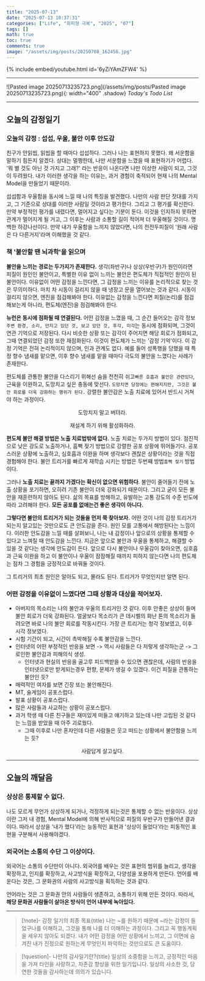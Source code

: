 ```yaml
---
title: "2025-07-13"
date: "2025-07-13 10:37:31"
categories: ["Life", "회피형 극복", "2025", "07"]
tags: []
math: true
toc: true
comments: true
image: "/assets/img/posts/20250708_162456.jpg"
---
```


{% include embed/youtube.html id='6yZiYAmZFW4' %}



---

![Pasted image 20250713235723.png](/assets/img/posts/Pasted image 20250713235723.png){: width="400" .shadow}
_Today's Todo List_

---
## 오늘의 감정일기

### 오늘의 감정 : 섭섭, 우울, 불안 이후 안도감
친구가 안읽씹, 읽씹을 할 때마다 섭섭하다. 그러나 나는 표현하지 못했다. 왜 서운함을 말하기 힘든지 알겠다. 상대는 멀쩡한데, 나만 서운함을 느꼈을 때 표현하기가 어렵다. '뭐 별 것도 아닌 것 가지고 그래?' 라는 반응이 나온다면 나만 이상한 사람이 되고, 그것이 두려웠다. 내가 이러한 생각을 하는 이유는, 과거 경험이 축적되어 현재 나의 Mental Model을 만들었기 때문이라.

섭섭함과 우울함을 동시에 느낄 때 나의 특징을 발견했다. 나만의 사람 판단 잣대를 가지고, 그 기준으로 상대를 이러한 사람일 것이라고 평가한다. 그리고 그 평가를 확신한다. 만약 부정적인 평가를 내렸다면, 멀어지고 싶다는 기분이 둔다. 이것을 인지하지 못하면 관계가 멀어지게 될 거고, 그 이후는 사람과 소통할 길이 적어져 더 우울해질 것이다. 명백한 하강나선이다. 만약 내가 우울함을 느끼지 않았다면, 나의 전전두피질이 '원래 사람은 다 다른거지'라며 이해했을 것 같다.

### 책 '불안할 땐 뇌과학'을 읽으며
**불안을 느끼는 경로는 두가지가 존재한다.** 생각(좌반구)나 상상(우반구)가 원인이라면 피질이 원인인 불안이고, 특별한 이유 없이 느끼는 불안은 편도체가 직접적인 원인이 된 불안이다. 이유없이 어떤 감정을 느낀다면, 그 감정을 느끼는 이유를 논리적으로 찾는 것은 무의미하다. 마치 차 시동이 걸리지 않을 때 냉장고 문을 열어보는 것과 같다. 시동이 걸리지 않으면, 엔진을 점검해봐야 한다. 이유없는 감정을 느낀다면 피질(논리)를 점검해보는게 아니라, 편도체(엔진)을 점검해봐야 한다.

**뉴런은 동시에 점화될 때 연결된다.** 어떤 감정을 느꼈을 때, 그 순간 들어오는 감각 정보 `주변 환경, 소리, 만지고 있던 것, 보고 있던 것, 후각, 미각`는 동시에 점화되며, 그것이 연관 기억으로 저장된다. 다시 비슷한 상황 또는 감각이 주어지면 해당 회로가 점화되고, 그때 연결되었던 감정 또한 재점화된다. 이것이 편도체가 느끼는 '감정 기억'이다. 이 감정 기억은 전혀 논리적이지 않으며, 인과 관계도 없다. 예를 들어 성폭행을 당했을 때 특정 향수 냄새를 맡으면, 이후 향수 냄새를 맡을 때마다 극도의 불안을 느꼈다는 사례가 존재한다.

편도체를 관통한 불안을 다스리기 위해선 숨을 천천히 쉬고`빠른 호흡과 불안은 관련있다`, 근육을 이완하고, 도망치고 싶은 충동에 맞선다. `도망치면 당장에는 편해지지만, 그것은 불안 회로를 더욱 강화하는 행위가 된다.` 강렬한 불안감은 노출 치료에 있어서 반드시 거쳐야 하는 과정이다.


$$
\text{도망치지 말고 버텨라.}
$$


$$
\text{재설계 하기 위해 활성화하라.}
$$


**편도체 불안 해결 방법은 노출 치료법밖에 없다.** 노출 치료는 두가지 방법이 있다. 점진적으로 낮은 강도로 노출하거나, 흠뻑 젖기 방법으로 강렬한 공포 상황에 뛰어들기다. 공포스러운 상황에 노출하고, 심호흡과 이완을 하며 생각보다 괜찮은 상황이라는 것을 직접 경험해야 한다. 불안 트리거를 빠르게 재학습 시키는 방법은 두번쨰 방법`흠뻑 젖기` 방법이다.

그러나 **노출 치료는 끝까지 가겠다는 확신이 없으면 위험하다**. 불안이 줄어들기 전에 노출 상황을 포기하면, 오히려 기존 불안이 더욱 강화되기 때문이다. 그리고 굳이 모든 불안을 재훈련하지 않아도 된다. 삶의 목표를 방해하고, 유발하는 고통 강도의 수준 빈도에 따라 고려해야 한다. **모든 공포를 없애는건 좋은 생각이 아니다.**

**그렇다면 불안의 트리거가 되는 것들을 먼저 쭉 찾아보자.** 어떤 것이 나의 감정 트리거가 되는지 알고있는 것만으로도 큰 안도감을 준다. 원인 모를 고통에서 해방된다는 느낌이다. 이러한 안도감을 느낄 때를 살펴보니, 나는 내 감정이나 앞으로의 상황을 통제할 수 있다고 느껴질 때 안도감을 느낀다. 지금은 앞으로 불안과 우울을 통제하고, 해결할 수 있을 것 같다는 생각에 안도감이 든다. 앞으로 다시 불안이나 우울감이 찾아오면, 심호흡과 근육 이완을 하고 이 불안이나 우울이 잠잠해질 때까지 피하지 않는다면 나의 편도체는 점차 그 경험을 긍정적으로 바꿔둘 것이다.

그 트리거의 최초 원인은 알아도 되고, 몰라도 된다. 트리거가 무엇인지만 알면 된다.

### 어떤 감정을 이유없이 느꼈다면 그때 상황과 대상을 적어보자.
- 아버지의 목소리는 나의 불안과 우울의 트리거인 것 같다. 이후 안좋은 상상이 들며 불안 회로가 더욱 강화된다. 얼굴보다 목소리가 큰 데시벨의 화난 톤의 목소리가 들려오면 바로 나의 불안 회로를 작동시킨다. 가장 큰 트리거는 청각 정보였고, 이후 시각 정보였다.
- 시험 기간이 되고, 시간이 촉박해질 수록 불안감을 느낀다.
- 인터넷의 어떤 부정적인 반응을 보면 -> 역시 사람들은 다 저렇게 생각하는군 -> 그로인한 불안감과 피해의식 생성. 
	- 인터넷과 현실의 반응을 골고루 피드백받을 수 있으면 괜찮은데, 사람의 반응을 인터넷으로만 받게되는경우 편향, 문제가 생길 수 있겠다. 이건 피질을 관통하는 불안인 듯?
- 매력적인 여자를 보면 긴장 또는 불안해진다.
- MT, 술게임이 공포스럽다.
- 발표 상황이 공포스럽다.
- 많은 사람들과 사교하는 상황이 공포스럽다.
- 과거 학생 때 다른 친구들은 재미있게 떠들고 얘기하고 있는데 나만 고립된 것 같다는 느낌을 받았을 때 아주 괴로웠다. 
	- 그때 이후로 나만 혼자인데 다른 사람들은 웃고 떠드는 상황에서 불안함을 느끼는 듯?
	

$$
\text{사람답게 살고싶다.}
$$

---
## 오늘의 깨달음
### 상상은 통제할 수 없다.
나도 모르게 무언가 상상하게 되거나, 걱정하게 되는것은 통제할 수 없는 반응이다. 상상이란 그저 내 경험, Mental Model에 의해 반사적으로 피질의 우반구가 만들어낸 결과이다. 따라서 상상을 '내가 했다'라는 능동적인 표현과 '상상이 들었다'라는 피동적인 표현을 구분해서 사용해야겠다.

### 외국어는 소통의 수단 그 이상이다.
외국어는 소통의 수단만이 아니다. 외국어를 배우는 것은 표현의 범위를 늘리고, 생각을 확장하고, 인지를 확장하고, 사고방식을 확장하고, 다양성을 포용하게 만든다. 언어를 배운다는 것은, 그 문화권의 사람의 사고방식을 획득하는 것과 같다.

언어라는 것은 그 문화권 안의 사람들이 생존하고, 소통하기 위해 만든 것이다. 따라서, **해당 문화권 사람들이 살아온 방식이 언어 내부에 녹아있다.**

---

> [!note]- 감정 일기의 최종 목표{title}
> 나는 ~를 원하기 때문에 ~라는 감정이 들었구나를 이해하고, 그것을 통해 나를 더 이해하는 과정이다.
> 그리고 꼭 행동계획을 세우지 않아도 되겠다. 내가 어떤 감정을 어떤 상황에서 느끼고, 그 이면에 숨겨진 내가 진정으로 원하는게 무엇인지 파악하는 것만으로도 큰 도움이다. 

> [!question]- 나만의 감사일기란?{title}
> 일상의 소중함을 느끼고, 긍정적인 마음을 가져 타인을 사랑하고, 자존감 향상을 위한 일기입니다. 일상의 사소한 것, 당연한 것들을 감사하는데 의의가 있습니다.